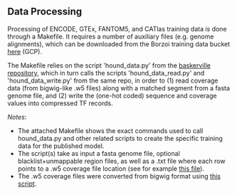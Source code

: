 ## Data Processing

Processing of ENCODE, GTEx, FANTOM5, and CATlas training data is done through a Makefile. It requires a number of auxiliary files (e.g. genome alignments), which can be downloaded from the Borzoi training data bucket [here](https://storage.googleapis.com/borzoi-paper/data/) (GCP).<br/>

The Makefile relies on the script 'hound_data.py' from the [baskerville repository](https://github.com/calico/baskerville/blob/main/src/baskerville/scripts/hound_data.py), which in turn calls the scripts 'hound_data_read.py' and 'hound_data_write.py' from the same repo, in order to (1) read coverage data (from bigwig-like .w5 files) along with a matched segment from a fasta genome file, and (2) write the (one-hot coded) sequence and coverage values into compressed TF records.<br/>

*Notes*: 
- The attached Makefile shows the exact commands used to call hound_data.py and other related scripts to create the specific training data for the published model.
- The script(s) take as input a fasta genome file, optional blacklist+unmappable region files, as well as a .txt file where each row points to a .w5 coverage file location (see for example [this file](https://raw.githubusercontent.com/calico/borzoi/main/examples/targets_human.txt)).
- The .w5 coverage files were converted from bigwig format using [this script](https://github.com/calico/borzoi/tree/main/src/scripts/bw_h5.py).<br/>
